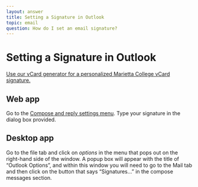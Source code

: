 ```yaml
---
layout: answer
title: Setting a Signature in Outlook
topic: email
question: How do I set an email signature?
---
```

# Setting a Signature in Outlook

[Use our vCard generator for a personalized Marietta College vCard signature.](https://is.marietta.edu/vcard/)

## Web app

Go to the [Compose and reply settings menu](https://outlook.office.com/mail/options/mail/messageContent). Type your signature in the dialog box provided. 

## Desktop app

Go to the file tab and click on _options_ in the menu that pops out on the right-hand side of the window. A popup box will appear with the title of “Outlook Options”, and within this window you will need to go to the Mail tab and then click on the button that says “Signatures...” in the compose messages section. 

